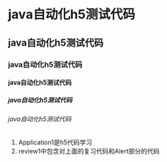 # java自动化h5测试代码
## java自动化h5测试代码
### java自动化h5测试代码
#### java自动化h5测试代码
##### java自动化h5测试代码
###### java自动化h5测试代码
1. Application1是h5代码学习
2. review1中包含对上面的复习代码和Alert部分的代码